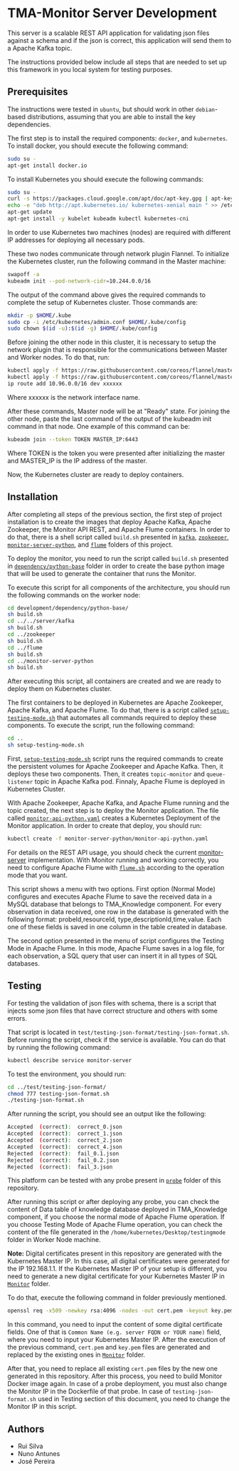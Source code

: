

# TMA-Monitor Server Development

This server is a scalable REST API application for validating json files against a schema and if the json is correct, this application will send them to a Apache Kafka topic.

The instructions provided below include all steps that are needed to set up this framework in you local system for testing purposes.

## Prerequisites
The instructions were tested in `ubuntu`, but should work in other `debian`-based distributions, assuming that you are able to install the key dependencies.

The first step is to install the required components: `docker`, and `kubernetes`.
To install docker, you should execute the following command:
```sh
sudo su -
apt-get install docker.io
```
To install Kubernetes you should execute the following commands:

```sh
sudo su -
curl -s https://packages.cloud.google.com/apt/doc/apt-key.gpg | apt-key add 
echo -e "deb http://apt.kubernetes.io/ kubernetes-xenial main " >> /etc/apt/sources.list.d/kubernetes.list
apt-get update
apt-get install -y kubelet kubeadm kubectl kubernetes-cni
```

In order to use Kubernetes two machines (nodes) are required with different IP addresses for deploying all necessary pods.

These two nodes communicate through network plugin Flannel.
To initialize the Kubernetes cluster, run the following command in the Master machine:

```sh
swapoff -a
kubeadm init --pod-network-cidr=10.244.0.0/16
```

The output of the command above gives the required commands to complete the setup of Kubernetes cluster. Those commands are:

```sh
mkdir -p $HOME/.kube
sudo cp -i /etc/kubernetes/admin.conf $HOME/.kube/config
sudo chown $(id -u):$(id -g) $HOME/.kube/config
```


Before joining the other node in this cluster, it is necessary to setup the network plugin that is responsible for the communications between Master and Worker nodes.
To do that, run:

```sh
kubectl apply -f https://raw.githubusercontent.com/coreos/flannel/master/Documentation/kube-flannel.yml
kubectl apply -f https://raw.githubusercontent.com/coreos/flannel/master/Documentation/k8s-manifests/kube-flannel-rbac.yml
ip route add 10.96.0.0/16 dev xxxxxx
```

Where xxxxxx is the network interface name.

After these commands, Master node will be at "Ready" state. For joining the other node, paste the last command of the output of the kubeadm init command in that node. One example of this command can be:
```sh
kubeadm join --token TOKEN MASTER_IP:6443
```

Where TOKEN is the token you were presented after initializing the master and MASTER_IP is the IP address of the master.

Now, the Kubernetes cluster are ready to deploy containers.



## Installation


After completing all steps of the previous section, the first step of project installation is to create the images that deploy Apache Kafka, Apache Zookeeper, the Monitor API REST, and Apache Flume containers. In order to do that, there is a shell script called `build.sh` presented in [`kafka`](https://github.com/eubr-atmosphere/tma-framework-m/tree/master/development/server/kafka), [`zookeeper`](https://github.com/eubr-atmosphere/tma-framework-m/tree/master/development/server/zookeeper), [`monitor-server-python`](https://github.com/eubr-atmosphere/tma-framework-m/tree/master/development/server/monitor-server-python), and [`flume`](https://github.com/eubr-atmosphere/tma-framework-m/tree/master/development/server/flume) folders of this project.

To deploy the monitor, you need to run the script called `build.sh` presented in [`dependency/python-base`](https://github.com/eubr-atmosphere/tma-framework-m/tree/master/development/dependency/python-base "python-base") folder in order to create the base python image that will be used to generate the container that runs the Monitor.

To execute this script for all components of the architecture, you should run the following commands on the worker node:

```sh
cd development/dependency/python-base/
sh build.sh
cd ../../server/kafka
sh build.sh
cd ../zookeeper
sh build.sh
cd ../flume
sh build.sh
cd ../monitor-server-python
sh build.sh
```

After executing this script, all containers are created and we are ready to deploy them on Kubernetes cluster.

The first containers to be deployed in Kubernetes are Apache Zookeeper, Apache Kafka, and Apache Flume. To do that, there is a script called [`setup-testing-mode.sh`](https://github.com/eubr-atmosphere/tma-framework-m/blob/master/development/server/setup-testing-mode.sh) that automates all commands required to deploy these components. To execute the script, run the following command:

```sh
cd ..
sh setup-testing-mode.sh
```

First,  [`setup-testing-mode.sh`](https://github.com/eubr-atmosphere/tma-framework-m/blob/master/development/server/setup-testing-mode.sh) script runs the required commands to create the persistent volumes for Apache Zookeeper and Apache Kafka. Then, it deploys these two components. Then, it creates `topic-monitor` and `queue-listener` topic in Apache Kafka pod. Finnaly, Apache Flume is deployed in Kubernetes Cluster.

With Apache Zookeeper, Apache Kafka, and Apache Flume running and the topic created, the next step is to deploy the Monitor application. The file called [`monitor-api-python.yaml`](https://github.com/eubr-atmosphere/tma-framework-m/blob/master/development/server/monitor-server-python/monitor-api-python.yaml) creates a Kubernetes Deployment of the Monitor application. In order to create that deploy, you should run:
```sh
kubectl create -f monitor-server-python/monitor-api-python.yaml
``` 


For details on the REST API usage, you should check the current [monitor-server](monitor-server-python) implementation.
With Monitor running and working correctly, you need to configure Apache Flume with [`flume.sh`](https://github.com/eubr-atmosphere/tma-framework-m/blob/master/development/server/flume/flume.sh) according to the operation mode that you want.

This script shows a menu with two options. First option (Normal Mode) configures and executes Apache Flume to save the received data in a MySQL database that belongs to TMA_Knowledge component.
For every observation in data received, one row in the database is generated with the following format:
probeId,resourceId, type,descriptionId,time,value. Each one of these fields is saved in one column in the table created in database.

The second option  presented in the menu of script configures the Testing Mode in Apache Flume. In this mode, Apache Flume saves in a log file, for each observation, a SQL query that user can insert it in all types of SQL databases.

## Testing

For testing the validation of json files with schema, there is a script that injects some json files that have correct structure and others with some errors.

That script is located in `test/testing-json-format/testing-json-format.sh`.
Before running the script, check if the service is available. You can do that by running the following command: 
```sh
kubectl describe service monitor-server
``` 
To test the environment, you should run:

```sh
cd ../test/testing-json-format/
chmod 777 testing-json-format.sh
./testing-json-format.sh
``` 

After running the script, you should see an output like the following:
```sh
Accepted  (correct):  correct_0.json
Accepted  (correct):  correct_1.json
Accepted  (correct):  correct_2.json
Accepted  (correct):  correct_4.json
Rejected  (correct):  fail_0.1.json
Rejected  (correct):  fail_0.2.json
Rejected  (correct):  fail_3.json
``` 
This platform can be tested with any probe present in [`probe`](https://github.com/eubr-atmosphere/tma-framework-m/tree/master/development/probes) folder of this repository. 

After running this script or after deploying any probe, you can check the content of Data table of knowledge database deployed in TMA_Knowledge component, if you choose the normal mode of Apache Flume operation. If you choose Testing Mode of Apache Flume operation, you can check the content of the file generated in the `/home/kubernetes/Desktop/testingmode` folder in Worker Node machine.

**Note:** Digital certificates present in this repository are generated with the Kubernetes Master IP. In this case, all digital certificates were generated for the IP 192.168.1.1. If the Kubernetes Master IP of your setup is different, you need to generate a new digital certificate for your Kubernetes Master IP in [`Monitor`](https://github.com/eubr-atmosphere/tma-framework-m/tree/master/development/server/monitor-server-python/monitor-api-python) folder.

To do that, execute the following command in folder previously mentioned.
```sh
openssl req -x509 -newkey rsa:4096 -nodes -out cert.pem -keyout key.pem -days 365
``` 
In this command, you need to input the content of some digital certificate fields. One of that is  `Common Name (e.g. server FQDN or YOUR name)` field, where you need to input your Kubernetes Master IP.
After the execution of the previous command, `cert.pem` and `key.pem` files are generated and replaced by the existing ones in [`Monitor`](https://github.com/eubr-atmosphere/tma-framework-m/tree/master/development/server/monitor-server-python/monitor-api-python) folder.

After that, you need to replace all existing `cert.pem` files by the new one generated in this repository. After this process, you need to build Monitor Docker image again.
In case of a probe deployment, you must also change the Monitor IP in the Dockerfile of that probe. In case of `testing-json-format.sh` used in Testing section of this document, you need to change the Monitor IP in this script.

## Authors
* Rui Silva
* Nuno Antunes
* José Pereira

